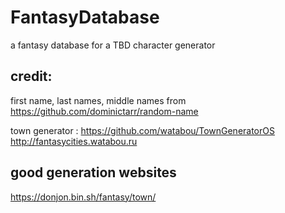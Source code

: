 # FantasyDatabase

a fantasy database for a TBD character generator

## credit:

first name, last names, middle names from https://github.com/dominictarr/random-name

town generator : https://github.com/watabou/TownGeneratorOS
http://fantasycities.watabou.ru

## good generation websites

https://donjon.bin.sh/fantasy/town/

